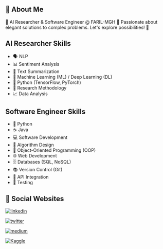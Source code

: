 
## 🚀 About Me
🚀 AI Researcher & Software Engineer @ FARIL-MGH 🌟 Passionate about elegant solutions to complex problems. Let's explore possibilities! 🌌

## AI Researcher Skills

- 🗣️ NLP
- 📊 Sentiment Analysis
- 📝 Text Summarization
- 🤖 Machine Learning (ML) / Deep Learning (DL)
- 🐍 Python (TensorFlow, PyTorch)
- 🧪 Research Methodology
- 📈 Data Analysis

## Software Engineer Skills

- 🐍 Python
- ☕ Java
- 💻 Software Development
- 🧠 Algorithm Design
- 🔄 Object-Oriented Programming (OOP)
- 🌐 Web Development
- 🗄️ Databases (SQL, NoSQL)
- 📚 Version Control (Git)
- 🔄 API Integration
- 🧪 Testing

## 🔗 Social Websites
[![linkedin](https://img.shields.io/badge/linkedin-0A66C2?style=for-the-badge&logo=linkedin&logoColor=white)](https://www.linkedin.com/in/AMustafa4983)

[![twitter](https://img.shields.io/badge/twitter-1DA1F2?style=for-the-badge&logo=twitter&logoColor=white)](https://twitter.com/AMustafa4983)

[![medium](https://img.shields.io/badge/mediuem-000000?style=for-the-badge&logo=medium&logoColor=white)](https://medium.com/AMustafa4983)

[![Kaggle](https://img.shields.io/badge/kaggle-ffffff?style=for-the-badge&logo=kaggle&logoColor=blue)](https://kaggle.com/AMustafa4983)


